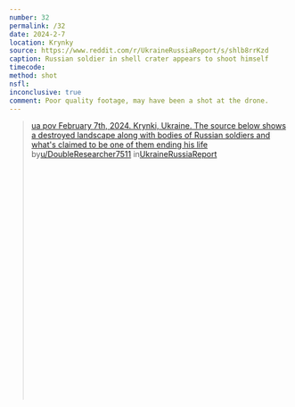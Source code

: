 ```yaml
---
number: 32
permalink: /32
date: 2024-2-7
location: Krynky
source: https://www.reddit.com/r/UkraineRussiaReport/s/shlb8rrKzd
caption: Russian soldier in shell crater appears to shoot himself
timecode:
method: shot
nsfl:
inconclusive: true
comment: Poor quality footage, may have been a shot at the drone.
---
```

<blockquote class="reddit-embed-bq" style="height:500px" data-embed-height="612"><a href="https://www.reddit.com/r/UkraineRussiaReport/comments/1alahfc/ua_pov_february_7th_2024_krynki_ukraine_the/">ua pov February 7th, 2024. Krynki, Ukraine. The source below shows a destroyed landscape along with bodies of Russian soldiers and what's claimed to be one of them ending his life</a><br> by<a href="https://www.reddit.com/user/DoubleResearcher7511/">u/DoubleResearcher7511</a> in<a href="https://www.reddit.com/r/UkraineRussiaReport/">UkraineRussiaReport</a></blockquote><script async="" src="https://embed.reddit.com/widgets.js" charset="UTF-8"></script>